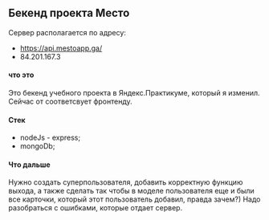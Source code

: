 ## Бекенд проекта Место

Сервер располагается по адресу: 
- https://api.mestoapp.ga/ 
- 84.201.167.3

#### что это
Это бекенд учебного проекта в Яндекс.Практикуме, который я изменил.
Сейчас от соответсвует фронтенду.

#### Стек
- nodeJs - express;
- mongoDb;

#### Что дальше
Нужно создать суперпользователя, добавить корректную функцию выхода, а также сделать так чтобы в моделе пользователя еще и были все карточки, который этот пользователь добавил, правда зачем?)
Надо разобраться с ошибками, которые отдает сервер.







